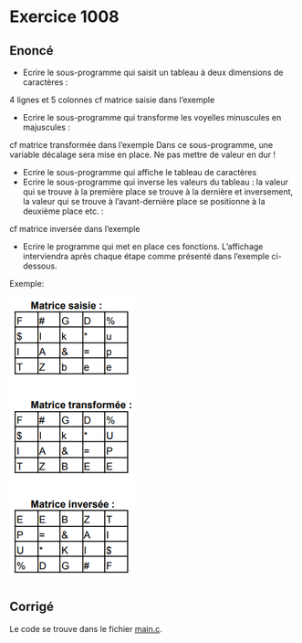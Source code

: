 # Exercice 1008

## Enoncé

- Ecrire le sous-programme qui saisit un tableau à deux dimensions de caractères :

4 lignes et 5 colonnes
cf matrice saisie dans l’exemple

- Ecrire le sous-programme qui transforme les voyelles minuscules en majuscules :

cf matrice transformée dans l’exemple
Dans ce sous-programme, une variable décalage sera mise en place. Ne pas mettre de valeur en dur !

- Ecrire le sous-programme qui affiche le tableau de caractères
- Ecrire le sous-programme qui inverse les valeurs du tableau : la valeur qui se trouve à la première place se trouve à la dernière et inversement, la valeur qui se trouve à l’avant-dernière place se positionne à la deuxième place etc. :

cf matrice inversée dans l’exemple

- Ecrire le programme qui met en place ces fonctions. L’affichage interviendra après chaque étape comme présenté dans l’exemple ci-dessous.

Exemple:

![Ex1008_Board](./Ex1008_Board.png)

## Corrigé

Le code se trouve dans le fichier [main.c](../code/main.c).